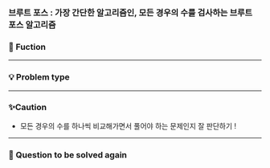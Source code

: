 ### 브루트 포스 : 가장 간단한 알고리즘인, 모든 경우의 수를 검사하는 브루트 포스 알고리즘
### 🔎 Fuction


----------------------------------
### 💡 Problem type




----------------------------------
### ✨Caution
- 모든 경우의 수를 하나씩 비교해가면서 풀어야 하는 문제인지 잘 판단하기 !

----------------------------------
### 📌 Question to be solved again
